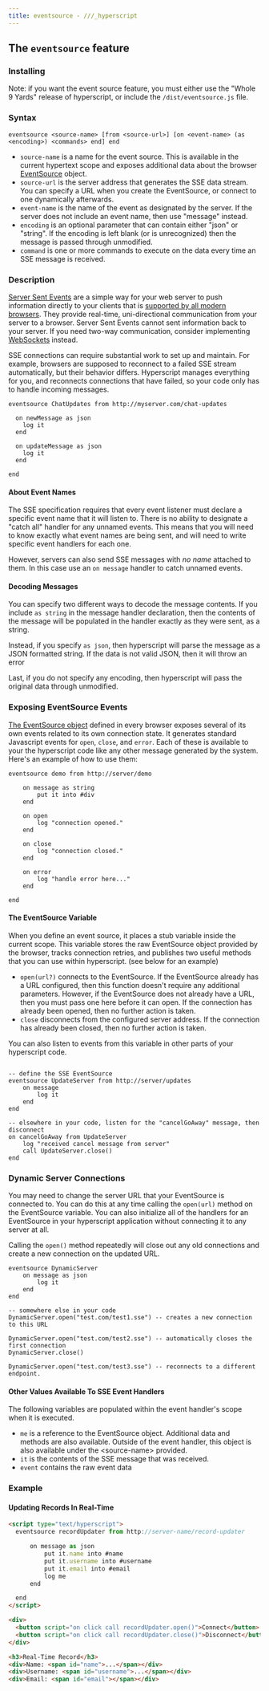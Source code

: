 ```yaml
---
title: eventsource - ///_hyperscript
---
```


## The `eventsource` feature

### Installing

Note: if you want the event source feature, you must either use the "Whole 9 Yards" release of hyperscript, or include the `/dist/eventsource.js` file.

### Syntax

`eventsource <source-name> [from <source-url>] [on <event-name> (as <encoding>) <commands> end] end`

- `source-name` is a name for the event source. This is available in the current hypertext scope and exposes additional data about the browser [EventSource](https://developer.mozilla.org/en-US/docs/Web/API/EventSource) object.
- `source-url` is the server address that generates the SSE data stream. You can specify a URL when you create the EventSource, or connect to one dynamically afterwards.
- `event-name` is the name of the event as designated by the server. If the server does not include an event name, then use "message" instead.
- `encoding` is an optional parameter that can contain either "json" or "string". If the encoding is left blank (or is unrecognized) then the message is passed through unmodified.
- `command` is one or more commands to execute on the data every time an SSE message is received.

### Description

[Server Sent Events](https://en.wikipedia.org/wiki/Server-sent_events) are a simple way for your web server to push information directly to your clients that is [supported by all modern browsers](https://caniuse.com/eventsource). They provide real-time, uni-directional communication from your server to a browser. Server Sent Events cannot sent information back to your server. If you need two-way communication, consider implementing [WebSockets](/features/socket/) instead.

SSE connections can require substantial work to set up and maintain. For example, browsers are supposed to reconnect to a failed SSE stream automatically, but their behavior differs. Hyperscript manages everything for you, and reconnects connections that have failed, so your code only has to handle incoming messages.

```hyperscript
eventsource ChatUpdates from http://myserver.com/chat-updates

  on newMessage as json
    log it
  end

  on updateMessage as json
    log it
  end

end
```

#### About Event Names

The SSE specification requires that every event listener must declare a specific event name that it will listen to. There is no ability to designate a "catch all" handler for any unnamed events. This means that you will need to know exactly what event names are being sent, and will need to write specific event handlers for each one.

However, servers can also send SSE messages with _no name_ attached to them. In this case use an `on message` handler to catch unnamed events.

#### Decoding Messages

You can specify two different ways to decode the message contents. If you include `as string` in the message handler declaration, then the contents of the message will be populated in the handler exactly as they were sent, as a string.

Instead, if you specify `as json`, then hyperscript will parse the message as a JSON formatted string. If the data is not valid JSON, then it will throw an error

Last, if you do not specify any encoding, then hyperscript will pass the original data through unmodified.

### Exposing EventSource Events

[The EventSource object](https://developer.mozilla.org/en-US/docs/Web/API/EventSource) defined in every browser exposes several of its own events related to its own connection state. It generates standard Javascript events for `open`, `close`, and `error`. Each of these is available to your the hyperscript code like any other message generated by the system. Here's an example of how to use them:

```hyperscript
eventsource demo from http://server/demo

    on message as string
        put it into #div
    end

    on open
        log "connection opened."
    end

    on close
        log "connection closed."
    end

    on error
        log "handle error here..."
    end

end
```

#### The EventSource Variable

When you define an event source, it places a stub variable inside the current scope. This variable stores the raw EventSource object provided by the browser, tracks connection retries, and publishes two useful methods that you can use within hyperscript. (see below for an example)

- `open(url?)` connects to the EventSource. If the EventSource already has a URL configured, then this function doesn't require any additional parameters. However, if the EventSource does not already have a URL, then you must pass one here before it can open. If the connection has already been opened, then no further action is taken.
- `close` disconnects from the configured server address. If the connection has already been closed, then no further action is taken.

You can also listen to events from this variable in other parts of your hyperscript code.

```hyperscript

-- define the SSE EventSource
eventsource UpdateServer from http://server/updates
    on message
        log it
    end
end

-- elsewhere in your code, listen for the "cancelGoAway" message, then disconnect
on cancelGoAway from UpdateServer
    log "received cancel message from server"
    call UpdateServer.close()
end
```

### Dynamic Server Connections

You may need to change the server URL that your EventSource is connected to. You can do this at any time calling the `open(url)` method on the EventSource variable. You can also initialize all of the handlers for an EventSource in your hyperscript application without connecting it to any server at all.

Calling the `open()` method repeatedly will close out any old connections and create a new connection on the updated URL.

```hyperscript
eventsource DynamicServer
    on message as json
        log it
    end
end

-- somewhere else in your code
DynamicServer.open("test.com/test1.sse") -- creates a new connection to this URL

DynamicServer.open("test.com/test2.sse") -- automatically closes the first connection
DynamicServer.close()

DynamicServer.open("test.com/test3.sse") -- reconnects to a different endpoint.
```

#### Other Values Available To SSE Event Handlers

The following variables are populated within the event handler's scope when it is executed.

- `me` is a reference to the EventSource object. Additional data and methods are also available. Outside of the event handler, this object is also available under the \<source-name\> provided.
- `it` is the contents of the SSE message that was received.
- `event` contains the raw event data

### Example

#### Updating Records In Real-Time

```html
<script type="text/hyperscript">
  eventsource recordUpdater from http://server-name/record-updater

      on message as json
          put it.name into #name
          put it.username into #username
          put it.email into #email
          log me
      end

  end
</script>

<div>
  <button script="on click call recordUpdater.open()">Connect</button>
  <button script="on click call recordUpdater.close()">Disconnect</button>
</div>

<h3>Real-Time Record</h3>
<div>Name: <span id="name">...</span></div>
<div>Username: <span id="username">...</span></div>
<div>Email: <span id="email"></span></div>
```
